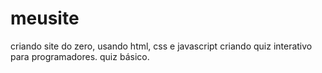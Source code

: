 # meusite
criando site do zero, usando html, css e javascript
criando quiz interativo para programadores.
quiz básico.
